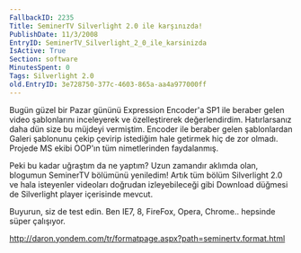 ```yaml
---
FallbackID: 2235
Title: SeminerTV Silverlight 2.0 ile karşınızda!
PublishDate: 11/3/2008
EntryID: SeminerTV_Silverlight_2_0_ile_karsinizda
IsActive: True
Section: software
MinutesSpent: 0
Tags: Silverlight 2.0
old.EntryID: 3e728750-377c-4603-865a-aa4a977000ff
---
```

Bugün güzel bir Pazar gününü Expression Encoder'a SP1 ile beraber gelen
video şablonlarını inceleyerek ve özelleştirerek değerlendirdim.
Hatırlarsanız daha dün size bu müjdeyi vermiştim. Encoder ile beraber
gelen şablonlardan Galeri şablonunu çekip çevirip istediğim hale
getirmek hiç de zor olmadı. Projede MS ekibi OOP'ın tüm nimetlerinden
faydalanmış.

Peki bu kadar uğraştım da ne yaptım? Uzun zamandır aklımda olan,
blogumun SeminerTV bölümünü yeniledim! Artık tüm bölüm Silverlight 2.0
ve hala isteyenler videoları doğrudan izleyebileceği gibi Download
düğmesi de Silverlight player içerisinde mevcut.

Buyurun, siz de test edin. Ben IE7, 8, FireFox, Opera, Chrome.. hepsinde
süper çalışıyor.

<http://daron.yondem.com/tr/formatpage.aspx?path=seminertv.format.html>


